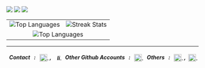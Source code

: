 <!--
<table border="0" align="center" width="100%">
  <tr>
    <td><img src="https://github-readme-stats.vercel.app/api/top-langs/?username=mthlpbs&theme=github_dark&hide_border=true&include_all_commits=true&count_private=true&layout=compact" alt="Top Languages"/> </td>
    <td><img src="https://github-readme-streak-stats.herokuapp.com/?user=mthlpbs&theme=github_dark&hide_border=true" alt="Streak Stats"/> 
    </td>
  </tr>
</table>
-->
<div align='left'>
  <img src="https://waka.hackclub.com/api/badge/U07EAVBK85Q/interval:today?label=today"/>
  <img src="https://waka.hackclub.com/api/badge/U07EAVBK85Q/U07EAVBK85Q/interval:30_days?label=last%2030d"/>
  <img src="https://img.shields.io/endpoint?url=https://waka.hackclub.com/api/compat/shields/v1/U07EAVBK85Q/interval:all_time&label=All%20time&color=blue"/>
</div>
<table border="0" align="center" width="100%">
  <tr>
    <td>
            <img src="https://github-readme-stats.vercel.app/api/top-langs/?username=mthlpbs&theme=github_dark&hide_border=true&include_all_commits=true&count_private=true&layout=compact" alt="Top Languages"/>
    </td>
    <td>
      <img src="https://github-readme-streak-stats.herokuapp.com/?user=mthlpbs&theme=github_dark&hide_border=true&layout=compact" alt="Streak Stats"/> 
    </td>
  </tr>
  <tr>
    <td colspan="2" align="center">
      <img src="https://github-readme-stats.vercel.app/api/wakatime?username=U07EAVBK85Q&api_domain=waka.hackclub.com&theme=github_dark&title_color=2F855A&icon_color=2F855A&text_color=ffffff&&hide_border=true&custom_title=Wakapi%20Week%20Stats&layout=compact" alt="Top Languages"/>
    </td>
  </tr>
</table>
<hr>
<div align="right">
  <h5>
    &nbsp; Contact &nbsp;&nbsp;:&nbsp;&nbsp;
      <a href="mailto:tqd8ewd7d@mozmail.com" target="blank">
        <img align="center" src="https://www.svgrepo.com/show/381000/new-logo-gmail.svg" alt="Mail" height="20" width="20" />
      </a>
    &nbsp;,&nbsp;
      <a href="https://linkedin.com/in/mithilaprabashwara" target="_blank">
        <img align="center" src="https://www.svgrepo.com/show/475661/linkedin-color.svg" alt="linkedin" height="16" width="16" />
      </a>
    &nbsp;&nbsp; Other Github Accounts &nbsp;&nbsp;:&nbsp;&nbsp;
      <a href="https://github.com/asurpbs" target="blank">
        <img align="center" src="https://www.svgrepo.com/show/450156/github.svg" alt="Mail" height="20" width="20" />
      </a>
    &nbsp;&nbsp; Others &nbsp;&nbsp;:&nbsp;&nbsp;
      <a href="https://learn.microsoft.com/en-us/users/mthlpbs" target="_blank">
        <img align="center" src="https://www.svgrepo.com/show/452062/microsoft.svg" alt="Microsoft Learn" height="20" width="20" />
      </a>
    &nbsp;,&nbsp;
    <a href="https://stackoverflow.com/users/19565278/mthlpbs" target="_blank">
      <img align="center" src="https://www.svgrepo.com/show/475686/stackoverflow-color.svg" alt="stackoverflow" height="20" width="20"/>
    </a>
  &nbsp;
  </h5>
</div>
